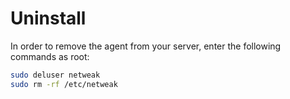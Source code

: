 # Uninstall

In order to remove the agent from your server, enter the following commands as root:

```bash
sudo deluser netweak
sudo rm -rf /etc/netweak
```
